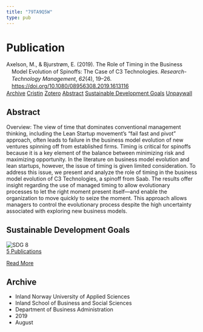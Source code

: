 ```yaml
---
title: "79TA9Q5W"
type: pub
---
```

<h1>Publication</h1>
<article id="csl-bib-container-79TA9Q5W" class="csl-bib-container">
  <div class="csl-bib-body" style="line-height: 1.35; padding-left: 1em; text-indent:-1em;">
  <div class="csl-entry">Axelson, M., &amp; Bjurstr&#xF8;m, E. (2019). The Role of Timing in the Business Model Evolution of Spinoffs: The Case of C3 Technologies. <i>Research-Technology Management</i>, <i>62</i>(4), 19&#x2013;26. <a href="https://doi.org/10.1080/08956308.2019.1613116">https://doi.org/10.1080/08956308.2019.1613116</a></div>
</div>
  <div class="csl-bib-buttons">
    <a href="#taxonomy-article-79TA9Q5W" class="csl-bib-button">Archive</a>
    <a href="https://app.cristin.no/results/show.jsf?id=1719850" alt="Cristin URL" class="csl-bib-button">Cristin</a>
    <a href="http://zotero.org/groups/5402882/items/79TA9Q5W" alt="Zotero URL" class="csl-bib-button">Zotero</a>
    <a href="#abstract-article-79TA9Q5W" class="csl-bib-button">Abstract</a>
    <a href="#sdg-article-79TA9Q5W" class="csl-bib-button">Sustainable Development Goals</a>
    <a href="https://www.tandfonline.com/doi/pdf/10.1080/08956308.2019.1613116?needAccess=true&amp;" class="csl-bib-button">Unpaywall</a>
  </div>
  <div id="csl-bib-meta-container-79TA9Q5W"></div>
</article>
<div id="csl-bib-meta-79TA9Q5W" class="csl-bib-meta">
  <article id="abstract-article-79TA9Q5W" class="abstract-article">
    <h1>Abstract</h1>
    Overview: The view of time that dominates conventional management thinking, including the Lean Startup movement’s “fail fast and pivot” approach, often leads to failure in the business model evolution of new ventures spinning off from established firms. Timing is critical for spinoffs because it is a key element of the balance between minimizing risk and maximizing opportunity. In the literature on business model evolution and lean startups, however, the issue of timing is given limited consideration. To address this issue, we present and analyze the role of timing in the business model evolution of C3 Technologies, a spinoff from Saab. The results offer insight regarding the use of managed timing to allow evolutionary processes to let the right moment present itself—and enable the organization to move quickly to seize the moment. This approach allows managers to control the evolutionary process despite the high uncertainty associated with exploring new business models.
  </article>
  <article id="sdg-article-79TA9Q5W" class="sdg-article">
    <h1>Sustainable Development Goals</h1>
    <div class="sdg-container"><div id="sdg8" class="sdg"> <img src="{{< params subfolder >}}images/sdg/sdg08_en.png" class="image" alt="SDG 8"> <div class="sdg-overlay"> <a href="{{< params subfolder >}}en/archive/?sdg=8#archive" class="sdg-publication-count"><span>5</span> Publications</a> <p><a href="https://sdgs.un.org/goals/goal8" class="sdg-read-more">Read More</a></p> </div> </div></div>
  </article>
  <article id="taxonomy-article-79TA9Q5W" class="taxonomy-article">
    <h1>Archive</h1>
    <ul>
      <li>Inland Norway University of Applied Sciences</li>
      <li>Inland School of Business and Social Sciences</li>
      <li>Department of Business Administration</li>
      <li>2019</li>
      <li>August</li>
    </ul>
  </article>
</div>
